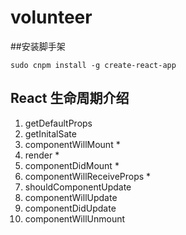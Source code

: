 # volunteer

##安装脚手架

```
sudo cnpm install -g create-react-app
```
## React 生命周期介绍
1. getDefaultProps
2. getInitalSate
3. componentWillMount *
4. render   *
5. componentDidMount *
6. componentWillReceiveProps *
7. shouldComponentUpdate
8. componentWillUpdate
9. componentDidUpdate
10. componentWillUnmount
